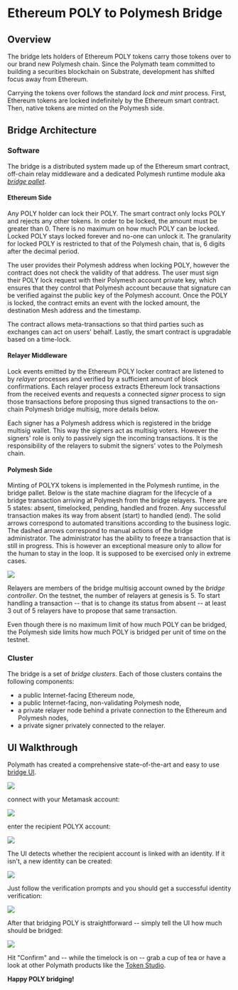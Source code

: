 # Ethereum POLY to Polymesh Bridge

## Overview

The bridge lets holders of Ethereum POLY tokens carry those tokens over to our brand new Polymesh chain. Since the Polymath team committed to building a securities blockchain on Substrate, development has shifted focus away from Ethereum.

Carrying the tokens over follows the standard *lock and mint* process. First, Ethereum tokens are locked indefinitely by the Ethereum smart contract. Then, native tokens are minted on the Polymesh side.

## Bridge Architecture

### Software

The bridge is a distributed system made up of the Ethereum smart contract, off-chain relay middleware and a dedicated Polymesh runtime module aka [*bridge pallet*](https://docs.polymesh.live/polymesh_runtime_common/bridge/index.html).

#### Ethereum Side

Any POLY holder can lock their POLY. The smart contract only locks POLY and rejects any other tokens. In order to be locked, the amount must be greater than 0. There is no maximum on how much POLY can be locked. Locked POLY stays locked forever and no-one can unlock it. The granularity for locked POLY is restricted to that of the Polymesh chain, that is, 6 digits after the decimal period.

The user provides their Polymesh address when locking POLY, however the contract does not check the validity of that address. The user must sign their POLY lock request with their Polymesh account private key, which ensures that they control that Polymesh account because that signature can be verified against the public key of the Polymesh account. Once the POLY is locked, the contract emits an event with the locked amount, the destination Mesh address and the timestamp.

The contract allows meta-transactions so that third parties such as exchanges can act on users' behalf. Lastly, the smart contract is upgradable based on a time-lock.

#### Relayer Middleware

Lock events emitted by the Ethereum POLY locker contract are listened to by *relayer* processes and verified by a sufficient amount of block confirmations. Each relayer process extracts Ethereum lock transactions from the received events and requests a connected *signer* process to sign those transactions before proposing thus signed transactions to the on-chain Polymesh bridge multisig, more details below.

Each signer has a Polymesh address which is registered in the bridge multisig wallet. This way the signers act as multisig voters. However the signers' role is only to passively sign the incoming transactions. It is the responsibility of the relayers to submit the signers' votes to the Polymesh chain.

#### Polymesh Side

Minting of POLYX tokens is implemented in the Polymesh runtime, in the bridge pallet. Below is the state machine diagram for the lifecycle of a bridge transaction arriving at Polymesh from the bridge relayers. There are 5 states: absent, timelocked, pending, handled and frozen. Any successful transaction makes its way from absent (start) to handled (end). The solid arrows correspond to automated transitions according to the business logic. The dashed arrows correspond to manual actions of the bridge administrator. The administrator has the ability to freeze a transaction that is still in progress. This is however an exceptional measure only to allow for the human to stay in the loop. It is supposed to be exercised only in extreme cases.

![](https://i.imgur.com/i7tSqI0.png)

Relayers are members of the bridge multisig account owned by the *bridge controller*. On the testnet, the number of relayers at genesis is 5. To start handling a transaction -- that is to change its status from absent -- at least 3 out of 5 relayers have to propose that same transaction.

Even though there is no maximum limit of how much POLY can be bridged, the Polymesh side limits how much POLY is bridged per unit of time on the testnet.

### Cluster

The bridge is a set of *bridge clusters*. Each of those clusters contains the following components:
* a public Internet-facing Ethereum node,
* a public Internet-facing, non-validating Polymesh node,
* a private relayer node behind a private connection to the Ethereum and Polymesh nodes,
* a private signer privately connected to the relayer.

## UI Walkthrough

Polymath has created a comprehensive state-of-the-art and easy to use [bridge UI](https://polybridge.polymesh.live/).

![](https://i.imgur.com/Ic5lw94.png)

connect with your Metamask account:

![](https://i.imgur.com/5w1O80f.png)

enter the recipient POLYX account:

![](https://i.imgur.com/V5QsHPU.png)

The UI detects whether the recipient account is linked with an identity. If it isn't, a new identity can be created:

![](https://i.imgur.com/QhT7Azb.png)

Just follow the verification prompts and you should get a successful identity verification:

![](https://i.imgur.com/7y2EEsv.png)

After that bridging POLY is straightforward -- simply tell the UI how much should be bridged:

![](https://i.imgur.com/L2PzsLl.png)

Hit "Confirm" and -- while the timelock is on -- grab a cup of tea or have a look at other Polymath products like the [Token Studio](https://tokenstudio.polymesh.live/).

**Happy POLY bridging!**
